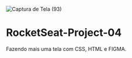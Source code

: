 ![Captura de Tela (93)](https://user-images.githubusercontent.com/108637829/222998768-be30b105-0e4e-481f-97a1-598d2cd8fb40.png)
# RocketSeat-Project-04
Fazendo mais uma tela com CSS, HTML  e FIGMA.
